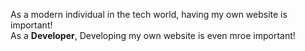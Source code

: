 As a modern individual in the tech world, having my own website is important!<br>
As a <b>Developer</b>, Developing my own website is even mroe important!
